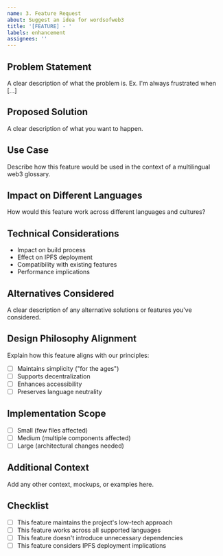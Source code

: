 ```yaml
---
name: 3. Feature Request
about: Suggest an idea for wordsofweb3
title: '[FEATURE] - '
labels: enhancement
assignees: ''
---
```


## Problem Statement

A clear description of what the problem is. Ex. I'm always frustrated when [...]

## Proposed Solution

A clear description of what you want to happen.

## Use Case

Describe how this feature would be used in the context of a multilingual web3 glossary.

## Impact on Different Languages

How would this feature work across different languages and cultures?

## Technical Considerations

- Impact on build process
- Effect on IPFS deployment
- Compatibility with existing features
- Performance implications

## Alternatives Considered

A clear description of any alternative solutions or features you've considered.

## Design Philosophy Alignment

Explain how this feature aligns with our principles:

- [ ] Maintains simplicity ("for the ages")
- [ ] Supports decentralization
- [ ] Enhances accessibility
- [ ] Preserves language neutrality

## Implementation Scope

- [ ] Small (few files affected)
- [ ] Medium (multiple components affected)
- [ ] Large (architectural changes needed)

## Additional Context

Add any other context, mockups, or examples here.

## Checklist

- [ ] This feature maintains the project's low-tech approach
- [ ] This feature works across all supported languages
- [ ] This feature doesn't introduce unnecessary dependencies
- [ ] This feature considers IPFS deployment implications